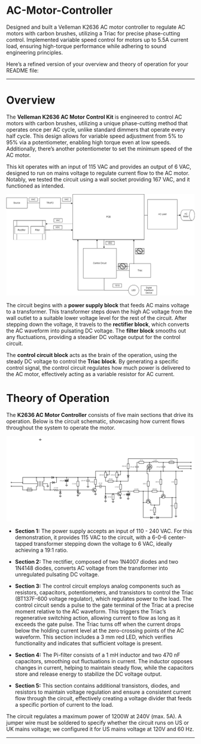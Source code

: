 # AC-Motor-Controller
Designed and built a Velleman K2636 AC motor controller to regulate AC motors with carbon brushes, utilizing a Triac for precise phase-cutting control. Implemented variable speed control for motors up to 5.5A current load, ensuring high-torque performance while adhering to sound engineering principles.

Here’s a refined version of your overview and theory of operation for your README file:

---

# Overview

The **Velleman K2636 AC Motor Control Kit** is engineered to control AC motors with carbon brushes, utilizing a unique phase-cutting method that operates once per AC cycle, unlike standard dimmers that operate every half cycle. This design allows for variable speed adjustment from 5% to 95% via a potentiometer, enabling high torque even at low speeds. Additionally, there’s another potentiometer to set the minimum speed of the AC motor.

This kit operates with an input of 115 VAC and provides an output of 6 VAC, designed to run on mains voltage to regulate current flow to the AC motor. Notably, we tested the circuit using a wall socket providing 167 VAC, and it functioned as intended.

![Functional Block Diagram of K2636 AC Motor Controller](https://github.com/danvinn/AC-Motor-Controller/blob/main/Block.png)

The circuit begins with a **power supply block** that feeds AC mains voltage to a transformer. This transformer steps down the high AC voltage from the wall outlet to a suitable lower voltage level for the rest of the circuit. After stepping down the voltage, it travels to the **rectifier block**, which converts the AC waveform into pulsating DC voltage. The **filter block** smooths out any fluctuations, providing a steadier DC voltage output for the control circuit.

The **control circuit block** acts as the brain of the operation, using the steady DC voltage to control the **Triac block**. By generating a specific control signal, the control circuit regulates how much power is delivered to the AC motor, effectively acting as a variable resistor for AC current.

# Theory of Operation

The **K2636 AC Motor Controller** consists of five main sections that drive its operation. Below is the circuit schematic, showcasing how current flows throughout the system to operate the motor.

![Overall Schematic of K2636 AC Motor Controller](https://github.com/danvinn/AC-Motor-Controller/blob/main/Schematic.png)

- **Section 1:** The power supply accepts an input of 110 - 240 VAC. For this demonstration, it provides 115 VAC to the circuit, with a 6-0-6 center-tapped transformer stepping down the voltage to 6 VAC, ideally achieving a 19:1 ratio.

- **Section 2:** The rectifier, composed of two 1N4007 diodes and two 1N4148 diodes, converts AC voltage from the transformer into unregulated pulsating DC voltage.

- **Section 3:** The control circuit employs analog components such as resistors, capacitors, potentiometers, and transistors to control the Triac (BT137F-600 voltage regulator), which regulates power to the load. The control circuit sends a pulse to the gate terminal of the Triac at a precise moment relative to the AC waveform. This triggers the Triac’s regenerative switching action, allowing current to flow as long as it exceeds the gate pulse. The Triac turns off when the current drops below the holding current level at the zero-crossing points of the AC waveform. This section includes a 3 mm red LED, which verifies functionality and indicates that sufficient voltage is present.

- **Section 4:** The Pi-filter consists of a 1 mH inductor and two 470 nF capacitors, smoothing out fluctuations in current. The inductor opposes changes in current, helping to maintain steady flow, while the capacitors store and release energy to stabilize the DC voltage output.

- **Section 5:** This section contains additional transistors, diodes, and resistors to maintain voltage regulation and ensure a consistent current flow through the circuit, effectively creating a voltage divider that feeds a specific portion of current to the load.

The circuit regulates a maximum power of 1200W at 240V (max. 5A). A jumper wire must be soldered to specify whether the circuit runs on US or UK mains voltage; we configured it for US mains voltage at 120V and 60 Hz.

---
